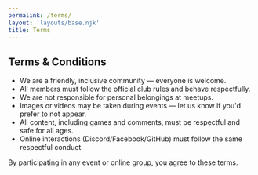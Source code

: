 ```yaml
---
permalink: /terms/
layout: 'layouts/base.njk'
title: Terms
---
```


<section class="section">
	<h2>Terms & Conditions</h2>
	<ul>
		<li>We are a friendly, inclusive community — everyone is welcome.</li>
		<li>All members must follow the official club rules and behave respectfully.</li>
		<li>We are not responsible for personal belongings at meetups.</li>
		<li>Images or videos may be taken during events — let us know if you'd prefer to not appear.</li>
		<li>All content, including games and comments, must be respectful and safe for all ages.</li>
		<li>Online interactions (Discord/Facebook/GitHub) must follow the same respectful conduct.</li>
	</ul>
	<p>By participating in any event or online group, you agree to these terms.</p>
</section>
